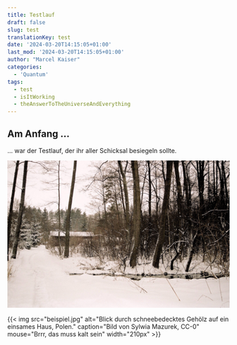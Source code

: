 ```yaml
---
title: Testlauf
draft: false
slug: test
translationKey: test
date: '2024-03-20T14:15:05+01:00'
last_mod: '2024-03-20T14:15:05+01:00'
author: "Marcel Kaiser"
categories: 
  - 'Quantum'
tags:
  - test
  - isItWorking
  - theAnswerToTheUniverseAndEverything
---
```


## Am Anfang ...
... war der Testlauf, der ihr aller Schicksal besiegeln sollte.

[![Blick durch schneebedecktes Gehölz auf ein einsames Haus, Polen.](beispiel.jpg "Bild von Sylwia Mazurek, CC-0")](beispiel.jpg)

{{< img src="beispiel.jpg" alt="Blick durch schneebedecktes Gehölz auf ein einsames Haus, Polen." caption="Bild von Sylwia Mazurek, CC-0" mouse="Brrr, das muss kalt sein" width="210px" >}}
